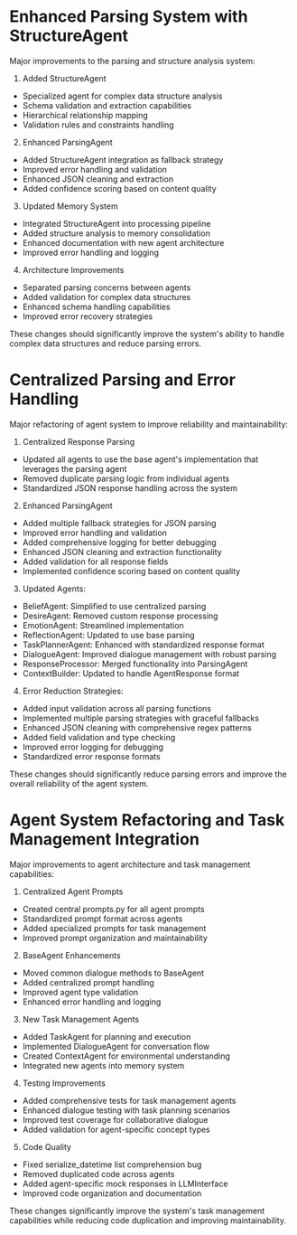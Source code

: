 # Enhanced Parsing System with StructureAgent

Major improvements to the parsing and structure analysis system:

1. Added StructureAgent
- Specialized agent for complex data structure analysis
- Schema validation and extraction capabilities
- Hierarchical relationship mapping
- Validation rules and constraints handling

2. Enhanced ParsingAgent
- Added StructureAgent integration as fallback strategy
- Improved error handling and validation
- Enhanced JSON cleaning and extraction
- Added confidence scoring based on content quality

3. Updated Memory System
- Integrated StructureAgent into processing pipeline
- Added structure analysis to memory consolidation
- Enhanced documentation with new agent architecture
- Improved error handling and logging

4. Architecture Improvements
- Separated parsing concerns between agents
- Added validation for complex data structures
- Enhanced schema handling capabilities
- Improved error recovery strategies

These changes should significantly improve the system's ability to handle complex data structures and reduce parsing errors.

# Centralized Parsing and Error Handling

Major refactoring of agent system to improve reliability and maintainability:

1. Centralized Response Parsing
- Updated all agents to use the base agent's implementation that leverages the parsing agent
- Removed duplicate parsing logic from individual agents
- Standardized JSON response handling across the system

2. Enhanced ParsingAgent
- Added multiple fallback strategies for JSON parsing
- Improved error handling and validation
- Added comprehensive logging for better debugging
- Enhanced JSON cleaning and extraction functionality
- Added validation for all response fields
- Implemented confidence scoring based on content quality

3. Updated Agents:
- BeliefAgent: Simplified to use centralized parsing
- DesireAgent: Removed custom response processing
- EmotionAgent: Streamlined implementation
- ReflectionAgent: Updated to use base parsing
- TaskPlannerAgent: Enhanced with standardized response format
- DialogueAgent: Improved dialogue management with robust parsing
- ResponseProcessor: Merged functionality into ParsingAgent
- ContextBuilder: Updated to handle AgentResponse format

4. Error Reduction Strategies:
- Added input validation across all parsing functions
- Implemented multiple parsing strategies with graceful fallbacks
- Enhanced JSON cleaning with comprehensive regex patterns
- Added field validation and type checking
- Improved error logging for debugging
- Standardized error response formats

These changes should significantly reduce parsing errors and improve the overall reliability of the agent system.

# Agent System Refactoring and Task Management Integration

Major improvements to agent architecture and task management capabilities:

1. Centralized Agent Prompts
- Created central prompts.py for all agent prompts
- Standardized prompt format across agents
- Added specialized prompts for task management
- Improved prompt organization and maintainability

2. BaseAgent Enhancements
- Moved common dialogue methods to BaseAgent
- Added centralized prompt handling
- Improved agent type validation
- Enhanced error handling and logging

3. New Task Management Agents
- Added TaskAgent for planning and execution
- Implemented DialogueAgent for conversation flow
- Created ContextAgent for environmental understanding
- Integrated new agents into memory system

4. Testing Improvements
- Added comprehensive tests for task management agents
- Enhanced dialogue testing with task planning scenarios
- Improved test coverage for collaborative dialogue
- Added validation for agent-specific concept types

5. Code Quality
- Fixed serialize_datetime list comprehension bug
- Removed duplicated code across agents
- Added agent-specific mock responses in LLMInterface
- Improved code organization and documentation

These changes significantly improve the system's task management capabilities while reducing code duplication and improving maintainability.
